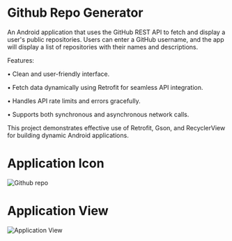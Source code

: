 
# Github Repo Generator

An Android application that uses the GitHub REST API to fetch and display a user's public repositories. Users can enter a GitHub username, and the app will display a list of repositories with their names and descriptions.

Features:

•	Clean and user-friendly interface.

•	Fetch data dynamically using Retrofit for seamless API integration.

•	Handles API rate limits and errors gracefully.

•	Supports both synchronous and asynchronous network calls.

This project demonstrates effective use of Retrofit, Gson, and RecyclerView for building dynamic Android applications.

# Application Icon
![Github repo](https://github.com/user-attachments/assets/36efe549-286a-453a-b434-a971c31b921d)


# Application View
![Application View](https://github.com/user-attachments/assets/556b0322-2fa9-49b6-b2af-284ceba3fcff)


